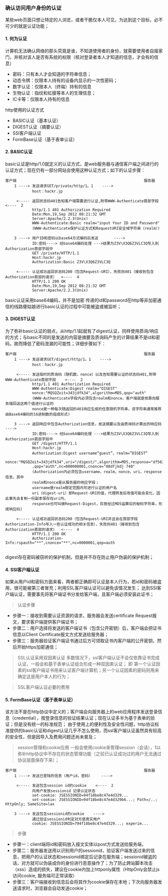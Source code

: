 ### 确认访问用户身份的认证
某些web页面只想让特定的人浏览，或者干脆仅本人可见，为达到这个目标，必不可少的就是认证功能；

#### 1. 何为认证

计算机无法确认网络的那头究竟是谁，不知道使用者的身份，就需要使用者自报家门，并核对该人是否有系统的权限（核对登录者本人才知道的信息，才会有的信息）
* 密码：只有本人才会知道的字符串信息；
* 动态令牌：仅限本人持有的设备内显示的一次性密码；
* 数字认证：仅限本人（终端）持有的信息
* 生物认证：指纹和虹膜等本人的生理信息；
* IC卡等：仅限本人持有的信息

http使用的认证方式
* BASIC认证（基本认证）
* DIGEST认证（摘要认证）
* SSl客户端认证
* FormBase认证（基于表单认证）

#### 2. BASIC认证

basic认证是http/1.0就定义的认证方式，是web服务器与通信客户端之间进行的认证方式；现在仍有一部分网站会使用这种认证方式；如下的认证步骤：

```
客户端                                                         服务器
    1 ----> 发送请求GET/private/http/1。1    ---->
            host：hackr.jp
            
     <----- 返回状态码401告知客户端需要进行认证,附带WWW-Authenticate首部字段    <----  2
            http/1.1 401 Authorization Required
            Date:Mon,19,Sep 2012 08:21:32 GMT
            Server:Apache/2.2.3(Unix)
            WWW-Authenticate:Basic realm="input Your ID and Password"
            (WWW-Authenticate保护认证方式和RequestURI安全域字符串（realm）)
            
    3 ----> 用户ID和密码以base64方式编码后发送       ---->  
            ID:密码----> 经base64编码处理 --->结果为Z3V\X3Q6Z3VLC3Q写入到Authorization首部字段中
            GET /private/HTTP/1.1
            Host:hackr.jp
            Authorization:Basic Z3V\X3Q6Z3VLC3Q
            
     <----- 认证成功返回状态码200（包含Request-URI），失败则401（接收到包含Authorization首部的请求）  <----  4
            HTTP/1.1 200 OK
            Date:Mon,19,Sep 2012 08:21:32 GMT
            Server:Apache/2.2.3(Unix)

```
basic认证采用base64编码，并不是加密 传递的id和password在http等非加密通信的线路傻姑娘进行basic认证的过程中可能被盗或被监听； 

#### 3. DIGEST认证

为了弥补basic认证的弱点，从http/1.1起就有了digest认证，同样使用质询/响应的方式；与basic不同的是发送的内容是摘要及质询码产生的计算结果不是id和密码，故而降低了密码泄漏的可能性；详细步骤如下：
```
客户端                                                         服务器
    1 ----> 发送请求GET/digest/http/1。1    ---->
            host：hackr.jp  
            
     <----- 发送临时的质询码（随机数，nonce）以及告知需要认证的状态码401,附带WWW-Authenticate首部字段    <----  2
            http/1.1 401 Authorization Required
            WWW-Authenticate:Digest realm="DIGEST"
            nonce:"MQSQZoit=343jdfk34",algorithm=MD5,qop="auth" 
            (WWW-Authenticate字段内必须包含realm和nonce，客户端就是依靠向服务端回送这两个值进行认证的
            nonce是一种每次随返回的401响应生成的任意随机字符串，该字符串通常推荐由Base64编码的16进制数的组成形式)
            
    3 ----> 返回响应中包含Authorization信息，发送摘要以及由质询码计算出的响应码       ---->  
            ID:密码----> 经base64编码处理 --->结果为Z3V\X3Q6Z3VLC3Q写入到Authorization首部字段中
            GET /digest/HTTP/1.1
            Host:hackr.jp
            Authorization:Digest username“guest”，realm=”DIGEST“
            nonce:"MQSQZoit=343jdfk34",uri="/digest/",algorithm=MD5,response="df563*****"
            ,qop="auth",nc=000000001,cnonce="08dfjkdj 740"
            (Authorization内必须包含username，realm，nonce，uri，response信息，其中
            realm和nonce是从服务器的响应字段；
            username是realm限定范围内可进行认证的用户名
            uri（digest-uri）即Request-URI的值，代理转发后改值可能会变化，因此事先会复制一份副本保存在uri内，
            response也可叫做Request-Digest，存放经过MD5运算后的秘码字符串，形成响应码)
            
     <----- 认证成功返回状态码200（包含Request-URI并且会在首部字段Authorization-Info写入一些认证成功的相关信息），失败则401（接收到包含Authorization首部的请求）  <----  4
            HTTP/1.1 200 OK
            Authorization-Info:rspauth="**",cnonce="**",nc=0000001,qop=auth
           
```
digest存在密码被窃听的保护机制，但是并不存在防止用户伪装的保护机制；

#### 4. SSl客户端认证

如果从用户id和密码方面来看，两者都正确即可认证是本人行为，若id和密码被盗用，很可能被第三者冒充；利用SSL客户端认证可以避免该情况发生；
达到SSl客户端认证，需要事先将客户端证书分发给客户端，且客户端必须安装此证书；

> 认证步骤
* 步骤一：接收到需要认证资源的请求，服务器会发送certificate Request报文，要求客户端提供客户端证书；
* 步骤二：用户选择将发送的客户端证书（包含公开密钥）后，客户端会把证书信息以Client Certificate报文方式发送给服务器；
* 步骤三：服务器验证客户端证书通过后方可领取证书内客户端的公开密钥，然后开始https加密通信；

> SSL认证采用双因素认证
多数情况下，ssl客户端认证不会仅依靠证书完成认证，一般会和基于表单认证组合形成一种双因素认证；
即 第一个认证因素的ssl客户端证书用来认证客户端计算机；另一个认证因素的密码则用来确定这是用户本人的行为；

> SSL客户端认证必要的费用


#### 5. FormBase认证（基于表单认证）

该方法不是在http协议中定义的；客户端会向服务器上的web应用程序发送登录信息（credential），按登录信息的验证结果认证；现在认证多半为基于表单的验证；但是没有统一的标准规范；
由于使用上的便利性及安全性问题，http协议标准提供的basic认证和digest认证几乎不怎么使用，而ssl客户端认证虽然具有较高的安全性，但是因导入及费用问题还尚未普及；

> session管理和cookie应用
一般会使用cookie来管理session（会话），1以弥补http协议中不存在的状态管理功能（之前已认证成功过的用户无法通过协议层面保存下来）；
```
客户端                                                         服务器
    1 ----> 发送已登陆的信息（用户id，密码）    ---->
            
     <----- 发送包含session id的cookie    <----  2
            向用户发放sessionid 记录认证状态
            set-cookie: JSESSIONID=94f18be8c47e4d329...
            set-cookie: JSESSIONID=94f18be8c47e4d329b6...; Path=/..; HttpOnly; SameSite=lax
            
    3 ----> 发送包含sessionid的cookie    ---->  
            通过验证sessionid判定对方是真实用户
            cookie: JSESSIONID=794f18be8c47e4d329...; experim...
```
> 步骤
* 步骤一：client端将id和密码放入报文实体以post方式发送给服务端，
* 步骤二：服务器发送用以识别用户的sessionid，验证客户端发送过来的信息，把用户的认证状态和sessionid绑定后记录在服务端；sessionid被盗的话，对方就可以伪装成你的身份进行恶意操作了；为了防止跨站脚本攻击（xss）造成的损失，建议在cookie内加上httponly属性（HttpOnly会禁止js访问cookie, 服务端可正常读取）
* 步骤三：客户端接收到信息后会将其作为cookie保存在本地；下次向服务器发送请求时，浏览器会自动发送cookie；





















